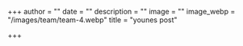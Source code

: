+++
author = ""
date = ""
description = ""
image = ""
image_webp = "/images/team/team-4.webp"
title = "younes post"

+++
